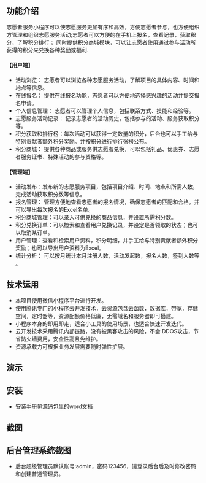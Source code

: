 ## 功能介绍 

 志愿者服务小程序可以使志愿服务更加有序和高效，方便志愿者参与，也方便组织方管理和组织志愿服务活动;志愿者可以方便的在手机上报名，查看记录，获取积分，了解积分排行；
同时提供积分商城模块，可以让志愿者使用通过参与活动所获得的积分来兑换各种奖励或福利.
 

#### 【用户端】
- 活动浏览： 志愿者可以浏览各种志愿服务活动，了解项目的具体内容、时间和地点等信息。
- 在线报名： 提供在线报名功能，志愿者可以方便地选择感兴趣的活动并提交报名申请。
- 个人信息管理： 志愿者可以管理个人信息，包括联系方式、技能和经验等。
- 志愿服务活动记录： 记录志愿者的活动历史，包括参与的活动、服务获取积分等。  
- 积分获取和排行榜：每次活动可以获得一定数量的积分，后台也可以手工给与特别贡献者额外积分奖励。并按积分进行排行张榜公布。
- 积分商城： 提供各种商品或服务供志愿者兑换，可以包括礼品、优惠券、志愿者服务证书、特殊活动的参与资格等。 

#### 【管理端】
- 活动发布：发布新的志愿服务项目，包括项目介绍、时间、地点和所需人数，完成活动获取积分数等信息。
- 报名管理： 管理方便地查看志愿者的报名情况，确保志愿者的匹配和合格。并可以导出每次报名的Excel名单。
- 积分商城管理：可以录入可供兑换的商品信息，并设置所需积分数。
- 积分兑换订单：可以检索和查看用户兑换记录，并设定是否领取的状态；也可以取消某订单。
- 用户管理：查看和检索用户资料，积分明细，并手工给与特别贡献者额外积分奖励；也可以导出用户资料为Excel。
- 统计分析： 可以按月统计本月注册人数，活动发起数，报名人数，签到人数等 。
 
## 技术运用
- 本项目使用微信小程序平台进行开发。
- 使用腾讯专门的小程序云开发技术，云资源包含云函数，数据库，带宽，存储空间，定时器等，资源配额价格低廉，无需域名和服务器即可搭建。
- 小程序本身的即用即走，适合小工具的使用场景，也适合快速开发迭代。
- 云开发技术采用腾讯内部链路，没有被黑客攻击的风险，不会 DDOS攻击，节省防火墙费用，安全性高且免维护。
- 资源承载力可根据业务发展需要随时弹性扩展。   
 


## 演示 
  

## 安装

- 安装手册见源码包里的word文档 



## 截图

 


## 后台管理系统截图 
- 后台超级管理员默认账号:admin，密码123456，请登录后台后及时修改密码和创建普通管理员。

 





